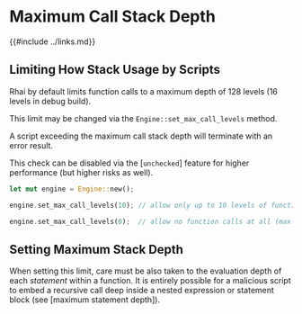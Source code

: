 Maximum Call Stack Depth
=======================

{{#include ../links.md}}

Limiting How Stack Usage by Scripts
----------------------------------

Rhai by default limits function calls to a maximum depth of 128 levels (16 levels in debug build).

This limit may be changed via the `Engine::set_max_call_levels` method.

A script exceeding the maximum call stack depth will terminate with an error result.

This check can be disabled via the [`unchecked`] feature for higher performance (but higher risks as well).

```rust
let mut engine = Engine::new();

engine.set_max_call_levels(10); // allow only up to 10 levels of function calls

engine.set_max_call_levels(0);  // allow no function calls at all (max depth = zero)
```


Setting Maximum Stack Depth
--------------------------

When setting this limit, care must be also taken to the evaluation depth of each _statement_
within a function. It is entirely possible for a malicious script to embed a recursive call deep
inside a nested expression or statement block (see [maximum statement depth]).
